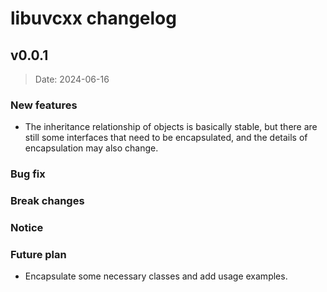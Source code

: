 # libuvcxx changelog

## v0.0.1

> Date: 2024-06-16

### New features

- The inheritance relationship of objects is basically stable, but there are still some interfaces that need to be encapsulated, and the details of encapsulation may also change.

### Bug fix

### Break changes

### Notice

### Future plan

- Encapsulate some necessary classes and add usage examples.
